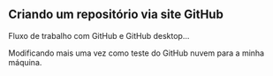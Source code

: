 ## Criando um repositório via site GitHub

Fluxo de trabalho com GitHub e GitHub desktop...

Modificando mais uma vez como teste do GitHub nuvem para a minha máquina.
